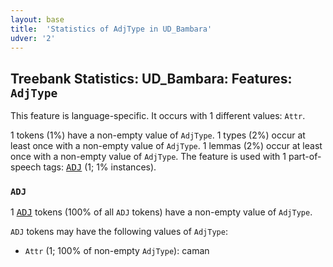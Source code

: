 ```yaml
---
layout: base
title:  'Statistics of AdjType in UD_Bambara'
udver: '2'
---
```


## Treebank Statistics: UD_Bambara: Features: `AdjType`

This feature is language-specific.
It occurs with 1 different values: `Attr`.

1 tokens (1%) have a non-empty value of `AdjType`.
1 types (2%) occur at least once with a non-empty value of `AdjType`.
1 lemmas (2%) occur at least once with a non-empty value of `AdjType`.
The feature is used with 1 part-of-speech tags: <tt><a href="bm-pos-ADJ.html">ADJ</a></tt> (1; 1% instances).

### `ADJ`

1 <tt><a href="bm-pos-ADJ.html">ADJ</a></tt> tokens (100% of all `ADJ` tokens) have a non-empty value of `AdjType`.

`ADJ` tokens may have the following values of `AdjType`:

* `Attr` (1; 100% of non-empty `AdjType`): caman

